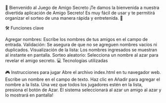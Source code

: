 🎉 Bienvenido al Juego de Amigo Secreto
¡Te damos la bienvenida a nuestra divertida aplicación de Amigo Secreto! Es muy fácil de usar y te permitirá organizar el sorteo de una manera rápida y entretenida. 🎁

🛠️ Funciones clave

Agregar nombres: Escribe los nombres de tus amigos en el campo de entrada.
Validación: Se asegura de que no se agreguen nombres vacíos ni duplicados.
Visualización de la lista: Los nombres ingresados se muestran al instante en pantalla.
Sorteo aleatorio: Selecciona un nombre al azar para revelar el amigo secreto.
💻 Tecnologías utilizadas


🎮 Instrucciones para jugar
 Abre el archivo index.html en tu navegador web.
 Escribe un nombre en el campo de texto.
 Haz clic en Añadir para agregar el nombre a la lista.
 Una vez que todos los jugadores estén en la lista, presiona el botón de Azar.
 El sistema seleccionará al azar un amigo al azar y lo mostrará en pantalla!
